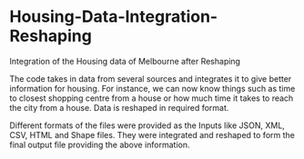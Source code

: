 # Housing-Data-Integration-Reshaping
Integration of the Housing data of Melbourne after Reshaping

The code takes in data from several sources and integrates it to give better information for housing. For instance, we can now know things such as time to closest shopping centre from a house or how much time it takes to reach the city from a house. Data is reshaped in required format.

Different formats of the files were provided as the Inputs like JSON, XML, CSV, HTML and Shape files. They were integrated and reshaped to form the final output file providing the above information.
